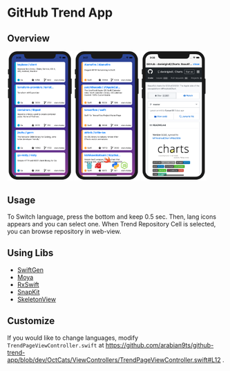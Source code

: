 # GitHub Trend App

## Overview
<div>
  <img src="github/Overview.png" width=30% height=30% />
  <img src="github/SwitchLang.png" width=30% height=30% />
  <img src="github/WebView.png" width=30% height=30% />
</div>

## Usage
To Switch language, press the bottom and keep 0.5 sec.
Then, lang icons appears and you can select one.
When Trend Repository Cell is selected, you can browse repository in web-view.

## Using Libs
- [SwiftGen](https://github.com/SwiftGen/SwiftGen)
- [Moya](https://github.com/Moya/Moya)
- [RxSwift](https://github.com/ReactiveX/RxSwift)
- [SnapKit](https://github.com/SnapKit/SnapKit)
- [SkeletonView](https://github.com/Juanpe/SkeletonView)

## Customize
If you would like to change languages, modify `TrendPageViewController.swift` at https://github.com/arabian9ts/github-trend-app/blob/dev/OctCats/ViewControllers/TrendPageViewController.swift#L12 .
